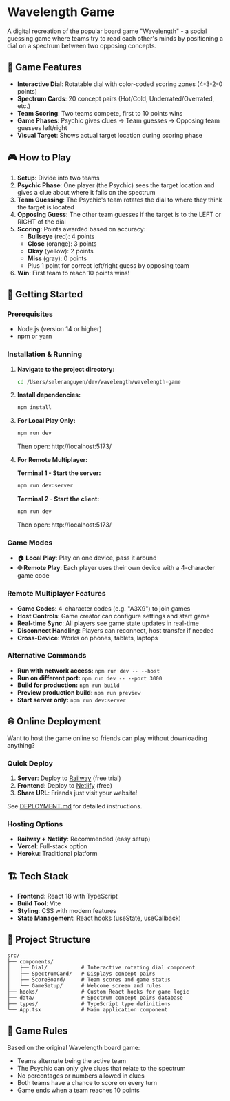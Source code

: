# Wavelength Game

A digital recreation of the popular board game "Wavelength" - a social guessing game where teams try to read each other's minds by positioning a dial on a spectrum between two opposing concepts.

## 🎯 Game Features

- **Interactive Dial**: Rotatable dial with color-coded scoring zones (4-3-2-0 points)
- **Spectrum Cards**: 20 concept pairs (Hot/Cold, Underrated/Overrated, etc.)
- **Team Scoring**: Two teams compete, first to 10 points wins
- **Game Phases**: Psychic gives clues → Team guesses → Opposing team guesses left/right
- **Visual Target**: Shows actual target location during scoring phase

## 🎮 How to Play

1. **Setup**: Divide into two teams
2. **Psychic Phase**: One player (the Psychic) sees the target location and gives a clue about where it falls on the spectrum
3. **Team Guessing**: The Psychic's team rotates the dial to where they think the target is located
4. **Opposing Guess**: The other team guesses if the target is to the LEFT or RIGHT of the dial
5. **Scoring**: Points awarded based on accuracy:
   - **Bullseye** (red): 4 points
   - **Close** (orange): 3 points 
   - **Okay** (yellow): 2 points
   - **Miss** (gray): 0 points
   - Plus 1 point for correct left/right guess by opposing team
6. **Win**: First team to reach 10 points wins!

## 🚀 Getting Started

### Prerequisites
- Node.js (version 14 or higher)
- npm or yarn

### Installation & Running

1. **Navigate to the project directory:**
   ```bash
   cd /Users/selenanguyen/dev/wavelength/wavelength-game
   ```

2. **Install dependencies:**
   ```bash
   npm install
   ```

3. **For Local Play Only:**
   ```bash
   npm run dev
   ```
   Then open: http://localhost:5173/

4. **For Remote Multiplayer:**
   
   **Terminal 1 - Start the server:**
   ```bash
   npm run dev:server
   ```
   
   **Terminal 2 - Start the client:**
   ```bash
   npm run dev
   ```
   
   Then open: http://localhost:5173/

### Game Modes

- **🏠 Local Play**: Play on one device, pass it around
- **🌐 Remote Play**: Each player uses their own device with a 4-character game code

### Remote Multiplayer Features

- **Game Codes**: 4-character codes (e.g. "A3X9") to join games
- **Host Controls**: Game creator can configure settings and start game
- **Real-time Sync**: All players see game state updates in real-time
- **Disconnect Handling**: Players can reconnect, host transfer if needed
- **Cross-Device**: Works on phones, tablets, laptops

### Alternative Commands

- **Run with network access:** `npm run dev -- --host`
- **Run on different port:** `npm run dev -- --port 3000`
- **Build for production:** `npm run build`
- **Preview production build:** `npm run preview`
- **Start server only:** `npm run dev:server`

## 🌐 Online Deployment

Want to host the game online so friends can play without downloading anything?

### Quick Deploy
1. **Server**: Deploy to [Railway](https://railway.app) (free trial)
2. **Frontend**: Deploy to [Netlify](https://netlify.com) (free)
3. **Share URL**: Friends just visit your website!

See [DEPLOYMENT.md](./DEPLOYMENT.md) for detailed instructions.

### Hosting Options
- **Railway + Netlify**: Recommended (easy setup)
- **Vercel**: Full-stack option
- **Heroku**: Traditional platform

## 🏗️ Tech Stack

- **Frontend**: React 18 with TypeScript
- **Build Tool**: Vite
- **Styling**: CSS with modern features
- **State Management**: React hooks (useState, useCallback)

## 📁 Project Structure

```
src/
├── components/
│   ├── Dial/           # Interactive rotating dial component
│   ├── SpectrumCard/   # Displays concept pairs
│   ├── ScoreBoard/     # Team scores and game status
│   └── GameSetup/      # Welcome screen and rules
├── hooks/              # Custom React hooks for game logic
├── data/               # Spectrum concept pairs database
├── types/              # TypeScript type definitions
└── App.tsx             # Main application component
```

## 🎨 Game Rules

Based on the original Wavelength board game:
- Teams alternate being the active team
- The Psychic can only give clues that relate to the spectrum
- No percentages or numbers allowed in clues
- Both teams have a chance to score on every turn
- Game ends when a team reaches 10 points

